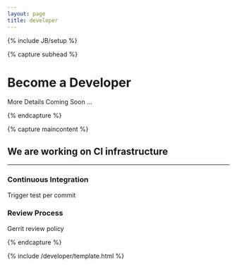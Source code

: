 ```yaml
---
layout: page
title: developer
---
```


{% include JB/setup %}


{% capture subhead %}
  <h1>Become a Developer</h1>
  <p class="lead">More Details Coming Soon ...</p>
{% endcapture %}

{% capture maincontent %}


We are working on CI infrastructure
-----------------------------------

<hr>

<h3 id="downloadvb"> Continuous Integration </h3>
Trigger test per commit
<h3 id="downloadext"> Review Process </h3>
Gerrit review policy


{% endcapture %}

{% include /developer/template.html %}
